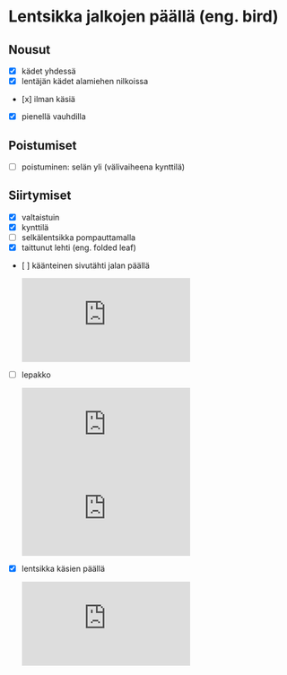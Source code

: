 # Lentsikka jalkojen päällä (eng. bird)

## Nousut

- [x] kädet yhdessä
- [x] lentäjän kädet alamiehen nilkoissa
- [x] ilman käsiä
- [x] pienellä vauhdilla

## Poistumiset

- [ ] poistuminen: selän yli (välivaiheena kynttilä)

## Siirtymiset

- [x] valtaistuin
- [x] kynttilä
- [ ] selkälentsikka pompauttamalla
- [x] taittunut lehti (eng. folded leaf)
- [ ] käänteinen sivutähti jalan päällä

  <iframe src="https://www.youtube.com/embed/lM49MfstO1Y?start=10&end=17" frameborder="0" allowfullscreen></iframe>

- [ ] lepakko

  <iframe src="https://www.youtube.com/embed/wnrCg1c31po?start=2&end=28" frameborder="0" allowfullscreen></iframe>
  <iframe src="https://www.youtube.com/embed/cV5mdp_e00Y?start=50&end=105" frameborder="0" allowfullscreen></iframe>

- [x] lentsikka käsien päällä

  <iframe src="https://www.youtube.com/embed/03xAOMgTRhU?start=10&end=16" frameborder="0" allowfullscreen></iframe>
